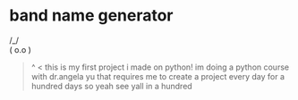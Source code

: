 # band name generator
 /\_/\
( o.o )
 > ^ <
this is my first project i made on python!
> im doing a python course with dr.angela yu that requires me to create a project every day for a hundred days so yeah see yall in a hundred
